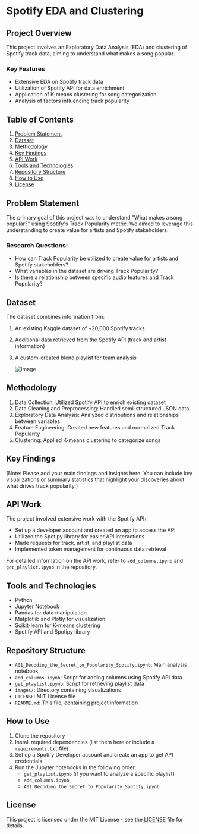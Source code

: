 # Spotify EDA and Clustering

## Project Overview

This project involves an Exploratory Data Analysis (EDA) and clustering of Spotify track data, aiming to understand what makes a song popular.

### Key Features

- Extensive EDA on Spotify track data
- Utilization of Spotify API for data enrichment
- Application of K-means clustering for song categorization
- Analysis of factors influencing track popularity

## Table of Contents

1. [Problem Statement](#problem-statement)
2. [Dataset](#dataset)
3. [Methodology](#methodology)
4. [Key Findings](#key-findings)
5. [API Work](#api-work)
6. [Tools and Technologies](#tools-and-technologies)
7. [Repository Structure](#repository-structure)
8. [How to Use](#how-to-use)
9. [License](#license)

## Problem Statement

The primary goal of this project was to understand "What makes a song popular?" using Spotify's Track Popularity metric. We aimed to leverage this understanding to create value for artists and Spotify stakeholders.

### Research Questions:
- How can Track Popularity be utilized to create value for artists and Spotify stakeholders?
- What variables in the dataset are driving Track Popularity?
- Is there a relationship between specific audio features and Track Popularity?

## Dataset

The dataset combines information from:
1. An existing Kaggle dataset of ~20,000 Spotify tracks
2. Additional data retrieved from the Spotify API (track and artist information)
3. A custom-created blend playlist for team analysis

   ![image](https://github.com/YashvardhanRanawat7/A-Data-Driven-Exploration-of-Spotify-Hits/assets/144149772/3d4de136-b204-4088-a0b3-e6e89a365cce)

## Methodology

1. Data Collection: Utilized Spotify API to enrich existing dataset
2. Data Cleaning and Preprocessing: Handled semi-structured JSON data
3. Exploratory Data Analysis: Analyzed distributions and relationships between variables
4. Feature Engineering: Created new features and normalized Track Popularity
5. Clustering: Applied K-means clustering to categorize songs

## Key Findings

(Note: Please add your main findings and insights here. You can include key visualizations or summary statistics that highlight your discoveries about what drives track popularity.)

## API Work

The project involved extensive work with the Spotify API:

- Set up a developer account and created an app to access the API
- Utilized the Spotipy library for easier API interactions
- Made requests for track, artist, and playlist data
- Implemented token management for continuous data retrieval

For detailed information on the API work, refer to `add_columns.ipynb` and `get_playlist.ipynb` in the repository.

## Tools and Technologies

- Python
- Jupyter Notebook
- Pandas for data manipulation
- Matplotlib and Plotly for visualization
- Scikit-learn for K-means clustering
- Spotify API and Spotipy library


## Repository Structure

- `A01_Decoding_the_Secret_to_Popularity_Spotify.ipynb`: Main analysis notebook
- `add_columns.ipynb`: Script for adding columns using Spotify API data
- `get_playlist.ipynb`: Script for retrieving playlist data
- `images/`: Directory containing visualizations
- `LICENSE`: MIT License file
- `README.md`: This file, containing project information

## How to Use

1. Clone the repository
2. Install required dependencies (list them here or include a `requirements.txt` file)
3. Set up a Spotify Developer account and create an app to get API credentials
4. Run the Jupyter notebooks in the following order:
   - `get_playlist.ipynb` (if you want to analyze a specific playlist)
   - `add_columns.ipynb`
   - `A01_Decoding_the_Secret_to_Popularity_Spotify.ipynb`

## License

This project is licensed under the MIT License - see the [LICENSE](LICENSE) file for details.
